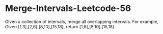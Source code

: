 # Merge-Intervals-Leetcode-56
Given a collection of intervals, merge all overlapping intervals.  For example, Given [1,3],[2,6],[8,10],[15,18], return [1,6],[8,10],[15,18]

